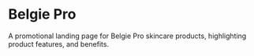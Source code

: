 # Belgie Pro

A promotional landing page for Belgie Pro skincare products, highlighting product features, and benefits.